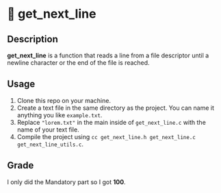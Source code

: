 # 📜 get_next_line

## Description
**get_next_line** is a function that reads a line from a file descriptor until a newline character or the end of the file is reached.

## Usage
1. Clone this repo on your machine.
2. Create a text file in the same directory as the project. You can name it anything you like `example.txt`.
3. Replace `"lorem.txt"` in the main inside of `get_next_line.c` with the name of your text file.
4. Compile the project using `cc get_next_line.h get_next_line.c get_next_line_utils.c`.

## Grade
I only did the Mandatory part so I got **100**.

